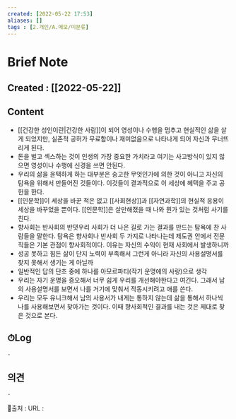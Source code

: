 ```yaml
---
created: [2022-05-22 17:53]
aliases: []
tags : [2.개인/A.메모/미분류]
---
```


# Brief Note
## Created : [[2022-05-22]]
## Content
- [[건강한 성인이란|건강한 사람]]이 되어 영성이나 수행을 멈추고 현실적인 삶을 살게 되었지만, 실존적 공허가 무료함이나 재미없음으로 나타나게 되어 자신과 무너뜨리게 된다.
- 돈을 벌고 섹스하는 것이 인생의 가장 중요한 가치라고 여기는 사고방식이 있지 않으면 영성이나 수행에 신경을 쓰면 안된다.
- 우리의 삶을 윤택하게 하는 대부분은 숭고한 무엇인가에 의한 것이 아니고 자신의 탐욕을 위해서 만들어진 것들이다. 이것들이 결과적으로 이 세상에 혜택을 주고 공헌을 한다.
- [[인문학]]이 세상을 바꾼 적은 없고 [[사회현상]]과 [[자연과학]]의 현실적 응용이 세상을 바꾸었을 뿐이다. [[인문학]]은 살만해졌을 때 나와 뭔가 있는 것처럼 사기를 친다.
- 향사회는 반사회의 반댓우리 사회가 더 나은 길로 가는 결과를 만드는 탐욕에 찬 사람들을 말한다. 탐욕은 향사회나 반사회 두 가지로 나타나는데 제도권 안에서 전문직들은 기본 관점이 향사회적이다. 이유는 자신의 수익이 현재 사회에서 발생하니까
- 성공 못하고 힘든 삶이 단지 노력이 부족해서 그런게 아니라 자신의 사용설명서를 찾지 못해서 생기는 게 아닐까
- 일반적인 답의 단초 중에 하나를 아모르파티(작기 운명에의 사랑)으로 생각
- 우리는 자기 운명을 증오해서 너무 쉽게 우리를 개선해야한다고 여긴다. 그래서 남의 사용설명서를 보면서 나를 거기에 맞춰서 작동시키려고 애를 쓴다.
- 우리는 모두 유니크해서 남의 사용서가 내게는 통하지 않는데 삶을 통해서 하나씩 나를 사용해보면서 찾아가는 것이다. 이때 향사회적인 결과를 내는 것은 제대로 찾은 것으로 본다.

## ⏱Log
	-

## 의견
	-


📙출처 :
URL :
